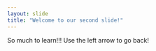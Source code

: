 ```yaml
---
layout: slide
title: "Welcome to our second slide!"
---
```

So much to learn!!!
Use the left arrow to go back!
